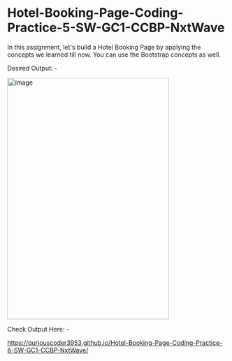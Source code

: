 # Hotel-Booking-Page-Coding-Practice-5-SW-GC1-CCBP-NxtWave

In this assignment, let's build a Hotel Booking Page by applying the concepts we learned till now. You can use the Bootstrap concepts as well.


Desired Output: -



<img width="370" height="552" alt="image" src="https://github.com/user-attachments/assets/14a43036-d5e5-4da4-a05d-803c27fe18d5" />




Check Output Here: -

https://quriouscoder3953.github.io/Hotel-Booking-Page-Coding-Practice-6-SW-GC1-CCBP-NxtWave/
